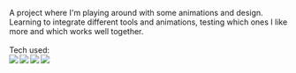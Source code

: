 A project where I'm playing around with some animations and design.</br>
Learning to integrate different tools and animations, testing which ones I like more and which works well together.</br></br>
Tech used:</br>
<img align="left" src="https://img.shields.io/badge/-React-white?style=for-the-badge&logo=React&logoColor=#61DAFB"/>
<img align="left" src="https://img.shields.io/badge/-Styled%20Components-white?style=for-the-badge&logo=styled-components&logoColor=DB7093" />
<img align="left" src="https://img.shields.io/badge/-Green%20Sock-white?style=for-the-badge&logo=GreenSock&logoColor=88ce02"/>
<img align="left" src="https://img.shields.io/badge/-Framer-white?style=for-the-badge&logo=framer&logoColor=DB7093" />
